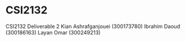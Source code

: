 # CSI2132
CSI2132 Deliverable 2
Kian Ashrafganjouei (300173780)
Ibrahim Daoud (300186163)
Layan Omar (300249213)
